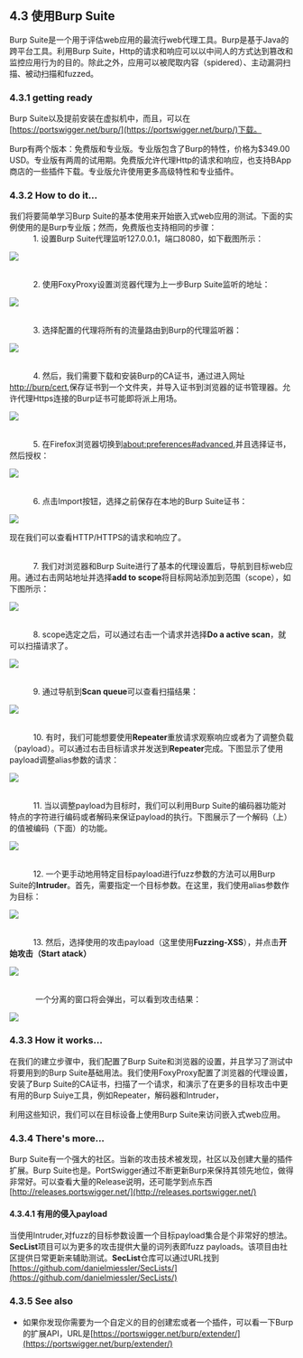 ## 4.3 使用Burp Suite
Burp Suite是一个用于评估web应用的最流行web代理工具。Burp是基于Java的跨平台工具。利用Burp Suite，Http的请求和响应可以以中间人的方式达到篡改和监控应用行为的目的。除此之外，应用可以被爬取内容（spidered）、主动漏洞扫描、被动扫描和fuzzed。
### 4.3.1 getting ready
Burp Suite以及提前安装在虚拟机中，而且，可以在[https://portswigger.net/burp/](https://portswigger.net/burp/)下载。

Burp有两个版本：免费版和专业版。专业版包含了Burp的特性，价格为$349.00 USD。专业版有两周的试用期。免费版允许代理Http的请求和响应，也支持BApp商店的一些插件下载。专业版允许使用更多高级特性和专业插件。

### 4.3.2 How to do it...
我们将要简单学习Burp Suite的基本使用来开始嵌入式web应用的测试。下面的实例使用的是Burp专业版；然而，免费版也支持相同的步骤：
<br>&emsp;&emsp;&emsp;1. 设置Burp Suite代理监听127.0.0.1，端口8080，如下截图所示：

![](../img/4-3/4-3-2-1.png)

<br>&emsp;&emsp;&emsp;2. 使用FoxyProxy设置浏览器代理为上一步Burp Suite监听的地址：

![](../img/4-3/4-3-2-2.png)

<br>&emsp;&emsp;&emsp;3. 选择配置的代理将所有的流量路由到Burp的代理监听器：

![](../img/4-3/4-3-2-3.png)

<br>&emsp;&emsp;&emsp;4. 然后，我们需要下载和安装Burp的CA证书，通过进入网址[http://burp/cert](http://burp/cert),保存证书到一个文件夹，并导入证书到浏览器的证书管理器。允许代理Https连接的Burp证书可能即将派上用场。

![](../img/4-3/4-3-2-4.png)

<br>&emsp;&emsp;&emsp;5. 在Firefox浏览器切换到[about:preferences#advanced](about:preferences#advanced),并且选择证书，然后授权：

![](../img/4-3/4-3-2-5.png)

<br>&emsp;&emsp;&emsp;6. 点击Import按钮，选择之前保存在本地的Burp Suite证书：

![](../img/4-3/4-3-2-6.png)

现在我们可以查看HTTP/HTTPS的请求和响应了。

<br>&emsp;&emsp;&emsp;7. 我们对浏览器和Burp Suite进行了基本的代理设置后，导航到目标web应用。通过右击网站地址并选择**add to scope**将目标网站添加到范围（scope），如下图所示：

![](../img/4-3/4-3-2-7.png)

<br>&emsp;&emsp;&emsp;8. scope选定之后，可以通过右击一个请求并选择**Do a active scan**，就可以扫描请求了。

![](../img/4-3/4-3-2-8.png)

<br>&emsp;&emsp;&emsp;9. 通过导航到**Scan queue**可以查看扫描结果：

![](../img/4-3/4-3-2-9.png)

<br>&emsp;&emsp;&emsp;10. 有时，我们可能想要使用**Repeater**重放请求观察响应或者为了调整负载（payload）。可以通过右击目标请求并发送到**Repeater**完成。下图显示了使用payload调整alias参数的请求：

![](../img/4-3/4-3-2-10.png)

<br>&emsp;&emsp;&emsp;11. 当以调整payload为目标时，我们可以利用Burp Suite的编码器功能对特点的字符进行编码或者解码来保证payload的执行。下图展示了一个解码（上）的值被编码（下面）的功能。

![](../img/4-3/4-3-2-11.png)

<br>&emsp;&emsp;&emsp;12. 一个更手动地用特定目标payload进行fuzz参数的方法可以用Burp Suite的**Intruder**。首先，需要指定一个目标参数。在这里，我们使用alias参数作为目标：

![](../img/4-3/4-3-2-12.png)

<br>&emsp;&emsp;&emsp;13. 然后，选择使用的攻击payload（这里使用**Fuzzing-XSS**），并点击**开始攻击（Start atack）**

![](../img/4-3/4-3-2-13.png)

<br>&emsp;&emsp;&emsp; 一个分离的窗口将会弹出，可以看到攻击结果：

![](../img/4-3/4-3-2-14.png)

### 4.3.3 How it works...
在我们的建立步骤中，我们配置了Burp Suite和浏览器的设置，并且学习了测试中将要用到的Burp Suite基础用法。我们使用FoxyProxy配置了浏览器的代理设置，安装了Burp Suite的CA证书，扫描了一个请求，和演示了在更多的目标攻击中更有用的Burp Suiye工具，例如Repeater，解码器和Intruder，

利用这些知识，我们可以在目标设备上使用Burp Suite来访问嵌入式web应用。

### 4.3.4 There's more...

Burp Suite有一个强大的社区。当新的攻击技术被发现，社区以及创建大量的插件扩展。Burp Suite也是。PortSwigger通过不断更新Burp来保持其领先地位，做得非常好。可以查看大量的Release说明，还可能学到点东西[http://releases.portswigger.net/](http://releases.portswigger.net/)

#### 4.3.4.1 有用的侵入payload
当使用Intruder,对fuzz的目标参数设置一个目标payload集合是个非常好的想法。**SecList**项目可以为更多的攻击提供大量的词列表即fuzz payloads。该项目由社区提供日常更新来辅助测试。**SecList**仓库可以通过URL找到[https://github.com/danielmiessler/SecLists/](https://github.com/danielmiessler/SecLists/)

### 4.3.5 See also
* 如果你发现你需要为一个自定义的目的创建宏或者一个插件，可以看一下Burp的扩展API，URL是[https://portswigger.net/burp/extender/](https://portswigger.net/burp/extender/)